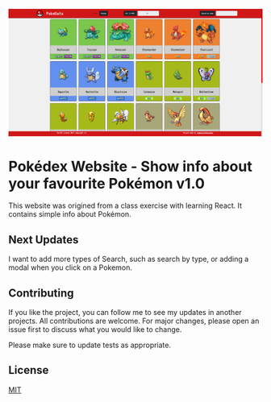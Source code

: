 ![Figure 1-1](https://github.com/jaumeollerfernandez/PokedexWebsite/blob/main/Pokedex-Website/src/assets/readme_img2.png?raw=true)
# Pokédex Website - Show info about your favourite Pokémon v1.0

This website was origined from a class exercise with learning React. It contains simple info about Pokémon. 

## Next Updates

I want to add more types of Search, such as search by type, or adding a modal when you click on a Pokemon.

## Contributing

If you like the project, you can follow me to see my updates in another projects. All contributions are welcome. For major changes, please open an issue first
to discuss what you would like to change.
 
Please make sure to update tests as appropriate.

## License

[MIT](https://choosealicense.com/licenses/mit/)
